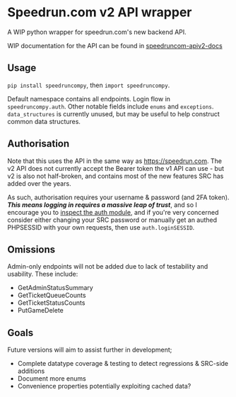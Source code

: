 # Speedrun.com v2 API wrapper

A WIP python wrapper for speedrun.com's new backend API.

WIP documentation for the API can be found in [speedruncom-apiv2-docs](https://github.com/ManicJamie/speedruncom-apiv2-docs)

## Usage
`pip install speedruncompy`, then `import speedruncompy`.

Default namespace contains all endpoints. Login flow in `speedruncompy.auth`. Other notable fields include `enums` and `exceptions`. `data_structures` is currently unused, but may be useful to help construct common data structures.

## Authorisation
Note that this uses the API in the same way as https://speedrun.com. The v2 API does not currently accept the Bearer token the v1 API can use - but v2 is also not half-broken, and contains most of the new features SRC has added over the years.

As such, authorisation requires your username & password (and 2FA token). ***This means logging in requires a massive leap of trust***, and so I encourage you to [inspect the auth module](src/speedruncompy/auth.py), and if you're very concerned consider either changing your SRC password or manually get an authed PHPSESSID with your own requests, then use `auth.loginSESSID`. 

## Omissions
Admin-only endpoints will not be added due to lack of testability and usability. These include:
- GetAdminStatusSummary
- GetTicketQueueCounts
- GetTicketStatusCounts
- PutGameDelete

## Goals
Future versions will aim to assist further in development;
- Complete datatype coverage & testing to detect regressions & SRC-side additions
- Document more enums
- Convenience properties potentially exploiting cached data?
